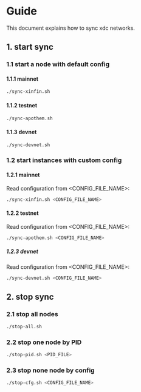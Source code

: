 # Guide

This document explains how to sync xdc networks.

## 1. start sync

### 1.1 start a node with default config

#### 1.1.1 mainnet

```bash
./sync-xinfin.sh
```

#### 1.1.2 testnet

```bash
./sync-apothem.sh
```

#### 1.1.3 devnet

```bash
./sync-devnet.sh
```

### 1.2 start instances with custom config

#### 1.2.1 mainnet

Read configuration from <CONFIG_FILE_NAME>:

```bash
./sync-xinfin.sh <CONFIG_FILE_NAME>
```

#### 1.2.2 testnet

Read configuration from <CONFIG_FILE_NAME>:

```bash
./sync-apothem.sh <CONFIG_FILE_NAME>
```

##### 1.2.3 devnet

Read configuration from <CONFIG_FILE_NAME>:

```bash
./sync-devnet.sh <CONFIG_FILE_NAME>
```

## 2. stop sync

### 2.1 stop all nodes

```bash
./stop-all.sh
```

### 2.2 stop one node by PID

```bash
./stop-pid.sh <PID_FILE>
```

### 2.3 stop none node by config

```bash
./stop-cfg.sh <CONFIG_FILE_NAME>
```
